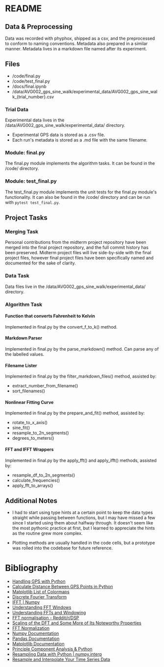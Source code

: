 # README

## Data & Preprocessing
Data was recorded with phyphox, shipped as a csv, and the preprocessed to conform to naming conventions.
Metadata also prepared in a similar manner. Metadata lives in a markdown file named after its experiment.

## Files
- /code/final.py
- /code/test_final.py
- /docs/final.ipynb
- /data/AVG002_gps_sine_walk/experimental_data/AVG002_gps_sine_walk_{trial_number}.csv

### Trial Data
Experimental data lives in the /data/AVG002_gps_sine_walk/experimental_data/ directory.
- Experimental GPS data is stored as a .csv file.
- Each run's metadata is stored as a .md file with the same filename.
### Module: final.py
The final.py module implements the algorithm tasks. It can be found in the /code/ directory.
### Module: test_final.py
The test_final.py module implements the unit tests for the final.py module's functionality. It can also be found in the /code/ directory and can be run with `pytest test_final.py`.


## Project Tasks
### Merging Task
Personal contributions from the midterm project repository have been merged into the final project repository, and the full commit history has been preserved. Midterm project files will live side-by-side with the final project files, however final project files have been specifically named and documented for the sake of clarity.
### Data Task
Data files live in the /data/AVG002_gps_sine_walk/experimental_data/ directory.
### Algorithm Task
#### Function that converts Fahrenheit to Kelvin
Implemented in final.py by the convert_f_to_k() method.
#### Markdown Parser
Implemented in final.py by the parse_markdown() method. Can parse any of the labelled values.
#### Filename Lister
Implemented in final.py by the filter_markdown_files() method, assisted by:  
- extract_number_from_filename()
- sort_filenames()
#### Nonlinear Fitting Curve
Implemented in final.py by the prepare_and_fit() method, assisted by:
- rotate_to_x_axis()
- sine_fit()
- resample_to_2n_segments()
- degrees_to_meters()
#### FFT and IFFT Wrappers
Implemented in final.py by the apply_fft() and apply_ifft() methods, assisted by:
- resample_df_to_2n_segments()
- calculate_frequencies()
- apply_fft_to_arrays()

## Additional Notes
- I had to start using type hints at a certain point to keep the data types straight while passing between functions, but I may have missed a few since I started using them about halfway through. It doesn't seem like the most pythonic practice at first, but I learned to appreciate the hints as the routine grew more complex.

- Plotting methods are usually handled in the code cells, but a prototype was rolled into the codebase for future reference.

# Bibliography
- [Handling GPS with Python](https://florianwilhelm.info/2016/07/handling_gps_data_with_python/)
- [Calculate Distance Between GPS Points in Python](https://janakiev.com/blog/gps-points-distance-python/)
- [Matplotlib List of Colormaps](https://matplotlib.org/stable/gallery/color/named_colors.html)
- [Discrete Fourier Transform ](https://numpy.org/doc/2.1/reference/routines.fft.html)
- [IFFT | Numpy](https://numpy.org/doc/stable/reference/generated/numpy.fft.ifft.html)
- [Understanding FFT Windows](https://www.egr.msu.edu/classes/me451/me451_labs/Fall_2013/Understanding_FFT_Windows.pdf)
- [Understanding FFTs and Windowing](https://download.ni.com/evaluation/pxi/Understanding%20FFTs%20and%20Windowing.pdf)
- [FFT normalisation - Reddit/r/DSP](https://www.reddit.com/r/DSP/comments/htxvn8/fft_normalisation/)
- [Scaling of the DFT and Some More of Its Noteworthy Properties](https://appliedacousticschalmers.github.io/scaling-of-the-dft/AES2020_eBrief/)
- [FFT Normalization](https://www.hep.ucl.ac.uk/~rjn/saltStuff/fftNormalisation.pdf)
- [Numpy Documentation](https://numpy.org/doc/stable/user/)
- [Pandas Documentation](https://pandas.pydata.org/docs/user_guide/index.html#user-guide)
- [Matplotlib Documentation](https://matplotlib.org/stable/users/index.html)
- [Principle Component Analysis & Python](https://builtin.com/machine-learning/pca-in-python)
- [Resampling Data with Python | numpy.interp](https://numpy.org/doc/2.1/reference/generated/numpy.interp.html)
- [Resample and Interpolate Your Time Series Data](https://machinelearningmastery.com/resample-interpolate-time-series-data-python/)

